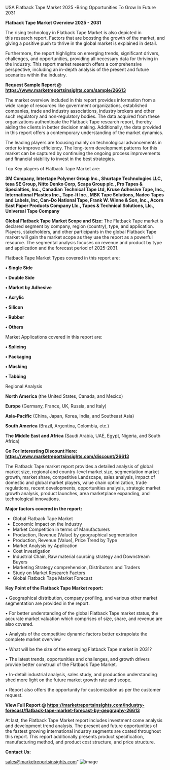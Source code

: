   USA Flatback Tape Market 2025 -Bring Opportunities To Grow In Future 2031

<Strong> Flatback Tape Market Overview 2025 - 2031</strong>

The rising technology in Flatback Tape Market is also depicted in this research report. Factors that are boosting the growth of the market, and giving a positive push to thrive in the global market is explained in detail.

Furthermore, the report highlights on emerging trends, significant drivers, challenges, and opportunities, providing all necessary data for thriving in the industry. This report market research offers a comprehensive perspective, including an in-depth analysis of the present and future scenarios within the industry.

<strong>Request Sample Report @ <a href=https://www.marketreportsinsights.com/sample/26613>https://www.marketreportsinsights.com/sample/26613</a></strong>

The market overview included in this report provides information from a wide range of resources like government organizations, established companies, trade and industry associations, industry brokers and other such regulatory and non-regulatory bodies. The data acquired from these organizations authenticate the Flatback Tape research report, thereby aiding the clients in better decision making. Additionally, the data provided in this report offers a contemporary understanding of the market dynamics.

The leading players are focusing mainly on technological advancements in order to improve efficiency. The long-term development patterns for this market can be captured by continuing the ongoing process improvements and financial stability to invest in the best strategies.

Top Key players of Flatback Tape Market are:

<strong>3M Company, Intertape Polymer Group Inc., Shurtape Technologies LLC, tesa SE Group, Nitto Denko Corp, Scapa Group plc., Pro Tapes & Specialties, Inc., Canadian Technical Tape Ltd, Kruse Adhesive Tape, Inc., International Plastics Inc., Tape-It Inc., MBK Tape Solutions, Nadco Tapes and Labels, Inc, Can-Do National Tape, Frank W. Winne & Son, Inc., Acorn East Paper Products Company Llc., Tapes & Technical Solutions, Llc., Universal Tape Company</strong>

<strong><b>Global Flatback Tape Market Scope and Size:</b></strong>
The Flatback Tape market is declared segment by company, region (country), type, and application. Players, stakeholders, and other participants in the global Flatback Tape market will gain the market scope as they use the report as a powerful resource. The segmental analysis focuses on revenue and product by type and application and the forecast period of 2025-2031.

Flatback Tape Market Types covered in this report are:

<strong>• Single Side

• Double Side

• Market by Adhesive

• Acrylic

• Silicon

• Rubber

• Others</strong>

Market Applications covered in this report are:

<strong>• Splicing

• Packaging

• Masking

• Tabbing</strong> 

Regional Analysis

<strong>North America</strong> (the United States, Canada, and Mexico)

<strong>Europe</strong> (Germany, France, UK, Russia, and Italy)

<strong>Asia-Pacific</strong> (China, Japan, Korea, India, and Southeast Asia)

<strong>South America</strong> (Brazil, Argentina, Colombia, etc.)

<strong>The Middle East and Africa</strong> (Saudi Arabia, UAE, Egypt, Nigeria, and South Africa)

<strong>Go For Interesting Discount Here: <a href=https://www.marketreportsinsights.com/discount/26613>https://www.marketreportsinsights.com/discount/26613</a></strong>

The Flatback Tape market report provides a detailed analysis of global market size, regional and country-level market size, segmentation market growth, market share, competitive Landscape, sales analysis, impact of domestic and global market players, value chain optimization, trade regulations, recent developments, opportunities analysis, strategic market growth analysis, product launches, area marketplace expanding, and technological innovations.

<strong><b>Major factors covered in the report:</b></strong>
<ul>
  <li>Global Flatback Tape Market </li>
  <li>Economic Impact on the Industry</li>
  <li>Market Competition in terms of Manufacturers</li>
  <li>Production, Revenue (Value) by geographical segmentation</li>
  <li>Production, Revenue (Value), Price Trend by Type</li>
  <li>Market Analysis by Application</li>
  <li>Cost Investigation</li>
  <li>Industrial Chain, Raw material sourcing strategy and Downstream Buyers</li>
  <li>Marketing Strategy comprehension, Distributors and Traders</li>
  <li>Study on Market Research Factors</li>
  <li>Global Flatback Tape Market Forecast</li>
</ul>

<strong><b>Key Point of the Flatback Tape Market report:</b></strong>

• Geographical distribution, company profiling, and various other market segmentation are provided in the report.

• For better understanding of the global Flatback Tape market status, the accurate market valuation which comprises of size, share, and revenue are also covered.

• Analysis of the competitive dynamic factors better extrapolate the complete market overview

• What will be the size of the emerging Flatback Tape market in 2031?

• The latest trends, opportunities and challenges, and growth drivers provide better construal of the Flatback Tape Market.

• In-detail industrial analysis, sales study, and production understanding shed more light on the future market growth rate and scope.

• Report also offers the opportunity for customization as per the customer request.

<strong><b>View Full Report @ <a href=https://marketreportsinsights.com/industry-forecast/flatback-tape-market-forecast-by-geography-26613>https://marketreportsinsights.com/industry-forecast/flatback-tape-market-forecast-by-geography-26613</a></b></strong>


At last, the Flatback Tape Market report includes investment come analysis and development trend analysis. The present and future opportunities of the fastest growing international industry segments are coated throughout this report. This report additionally presents product specification, manufacturing method, and product cost structure, and price structure.

<strong>Contact Us:</strong>

sales@marketreportsinsights.com"
![image](https://github.com/user-attachments/assets/491a3a0a-bb22-4cf1-9785-a762a637d2fb)

